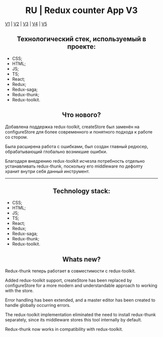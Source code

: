 <h1 align="center">RU | Redux counter App V3</h1>

[V1](https://github.com/4min-dev/A-2_V1_ReduxCounterApp) | [V2](https://github.com/4min-dev/A-2_V2_ReduxCounterApp) | [V3](https://github.com/4min-dev/A-2_V3_ReduxCounterApp) | [V4](https://github.com/4min-dev/A-2_V4_ReduxCounterApp) | [V5](https://github.com/4min-dev/A-2_V5_ReduxCounterApp)

<h2 align="center">Технологический стек, используемый в проекте:</h2>

- CSS;
- HTML;
- JS;
- TS;
- React;
- Redux;
- Redux-saga;
- Redux-thunk;
- Redux-toolkit.

<h2 align="center">Что нового?</h2>

Добавлена поддержка redux-toolkit, createStore был заменён на configureStore для более современного и понятного подхода к работе со стором.

Была расширена работа с ошибками, был создан главный редюсер, обрабатывающий глобально возникшие ошибки.

Благодаря внедрению redux-toolkit исчезла потребность отдельно устанавливать redux-thunk, поскольку его middleware по дефолту хранит внутри себя данный инструмент.

<hr/>

<h2 align="center">Technology stack:</h2>

- CSS;
- HTML;
- JS;
- TS;
- React;
- Redux;
- Redux-saga;
- Redux-thunk;
- Redux-toolkit.

<h2 align="center">Whats new?</h2>

Redux-thunk теперь работает в совместимости с redux-toolkit.

Added redux-toolkit support, createStore has been replaced by configureStore for a more modern and understandable approach to working with the store.

Error handling has been extended, and a master editor has been created to handle globally occurring errors.

The redux-toolkit implementation eliminated the need to install redux-thunk separately, since its middleware stores this tool internally by default.

Redux-thunk now works in compatibility with redux-toolkit.
